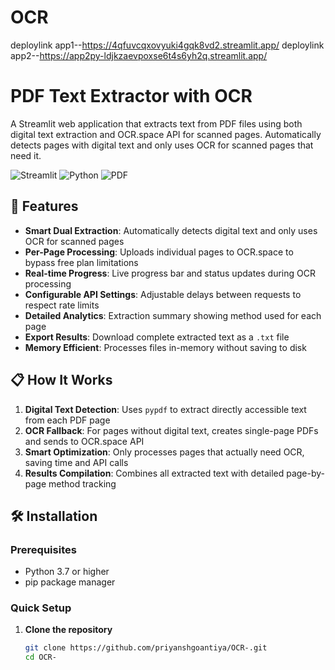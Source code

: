 # OCR
deploylink app1--https://4qfuvcqxovyuki4gqk8vd2.streamlit.app/
deploylink app2--https://app2py-ldjkzaevpoxse6t4s6yh2q.streamlit.app/
# PDF Text Extractor with OCR

A Streamlit web application that extracts text from PDF files using both digital text extraction and OCR.space API for scanned pages. Automatically detects pages with digital text and only uses OCR for scanned pages that need it.

![Streamlit](https://img.shields.io/badge/Streamlit-FF4B4B?style=for-the-badge&logo=Streamlit&logoColor=white)
![Python](https://img.shields.io/badge/Python-3776AB?style=for-the-badge&logo=python&logoColor=white)
![PDF](https://img.shields.io/badge/PDF-FF6B6B?style=for-the-badge)

## 🚀 Features

- **Smart Dual Extraction**: Automatically detects digital text and only uses OCR for scanned pages
- **Per-Page Processing**: Uploads individual pages to OCR.space to bypass free plan limitations
- **Real-time Progress**: Live progress bar and status updates during OCR processing
- **Configurable API Settings**: Adjustable delays between requests to respect rate limits
- **Detailed Analytics**: Extraction summary showing method used for each page
- **Export Results**: Download complete extracted text as a `.txt` file
- **Memory Efficient**: Processes files in-memory without saving to disk

## 📋 How It Works

1. **Digital Text Detection**: Uses `pypdf` to extract directly accessible text from each PDF page
2. **OCR Fallback**: For pages without digital text, creates single-page PDFs and sends to OCR.space API
3. **Smart Optimization**: Only processes pages that actually need OCR, saving time and API calls
4. **Results Compilation**: Combines all extracted text with detailed page-by-page method tracking

## 🛠️ Installation

### Prerequisites
- Python 3.7 or higher
- pip package manager

### Quick Setup

1. **Clone the repository**
   ```bash
   git clone https://github.com/priyanshgoantiya/OCR-.git
   cd OCR-
